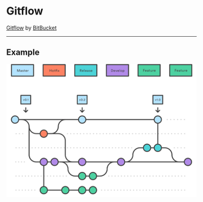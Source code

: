 # Gitflow

[Gitflow](https://www.atlassian.com/fr/git/tutorials/comparing-workflows/gitflow-workflow)
by [BitBucket](https://bitbucket.org/) 
***
## Example
![](assets/Image.png)